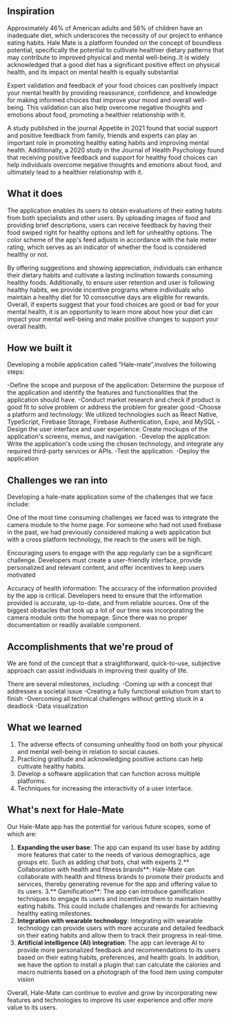 ## Inspiration
Approximately 46% of American adults and 56% of children have an inadequate diet, which underscores the necessity of our project to enhance eating habits. Hale Mate is a platform founded on the concept of boundless potential, specifically the potential to cultivate healthier dietary patterns that may contribute to improved physical and mental well-being..It is widely acknowledged that a good diet has a significant positive effect on physical health, and its impact on mental health is equally substantial

Expert validation and feedback of your food choices can positively impact your mental health by providing reassurance, confidence, and knowledge for making informed choices that improve your mood and overall well-being. This validation can also help overcome negative thoughts and emotions about food, promoting a healthier relationship with it.

A study published in the journal Appetite in 2021 found that social support and positive feedback from family, friends and experts can play an important role in promoting healthy eating habits and improving mental health. Additionally, a 2020 study in the Journal of Health Psychology found that receiving positive feedback and support for healthy food choices can help individuals overcome negative thoughts and emotions about food, and ultimately lead to a healthier relationship with it.


## What it does
The application enables its users to obtain evaluations of their eating habits from both specialists and other users. By uploading images of food and providing brief descriptions, users can receive feedback by having their food swiped right for healthy options and left for unhealthy options. The color scheme of the app's feed adjusts in accordance with the hale meter rating, which serves as an indicator of whether the food is considered healthy or not.

By offering suggestions and showing appreciation, individuals can enhance their dietary habits and cultivate a lasting inclination towards consuming healthy foods. Additionally, to ensure user retention and user is following healthy habits, we provide incentive programs where individuals who maintain a healthy diet for 10 consecutive days are eligible for rewards.
Overall, if experts suggest that your food choices are good or bad for your mental health, it is an opportunity to learn more about how your diet can impact your mental well-being and make positive changes to support your overall health.


## How we built it
Developing a mobile application called “Hale-mate”,involves the following steps:

-Define the scope and purpose of the application: Determine the purpose of the application and identify the features and functionalities that the application should have.
-Conduct market research and check if product is good fit to solve problem or address the problem for greater good
-Choose a platform and technology: We utilized technologies such as React Native, TypeScript, Firebase Storage, Firebase Authentication, Expo, and MySQL
-Design the user interface and user experience: Create mockups of the application's screens, menus, and navigation.
-Develop the application: Write the application's code using the chosen technology, and integrate any required third-party services or APIs.
-Test the application.
-Deploy the application


## Challenges we ran into
Developing a hale-mate application some of the challenges that we face include:

One of the most time consuming challenges we faced was to integrate the camera module to the home page. For someone who had not used firebase in the past, we had previously considered making a web application but with a cross platform technology, the reach to the users will be high.

Encouraging users to engage with the app regularly can be a significant challenge. Developers must create a user-friendly interface, provide personalized and relevant content, and offer incentives to keep users motivated

Accuracy of health information: The accuracy of the information provided by the app is critical. Developers need to ensure that the information provided is accurate, up-to-date, and from reliable sources.
One of the biggest obstacles that took up a lot of our time was incorporating the camera module onto the homepage. Since there was no proper documentation or readily available component.


## Accomplishments that we're proud of
We are fond of the concept that a straightforward, quick-to-use, subjective approach can assist individuals in improving their quality of life. 

There are several milestones, including:
-Coming up with a concept that addresses a societal issue
-Creating a fully functional solution from start to finish
-Overcoming all technical challenges without getting stuck in a deadlock
-Data visualization


## What we learned
1. The adverse effects of consuming unhealthy food on both your physical and mental well-being in relation to social causes.
2. Practicing gratitude and acknowledging positive actions can help cultivate healthy habits.
3. Develop a software application that can function across multiple platforms.
4. Techniques for increasing the interactivity of a user interface.

## What's next for Hale-Mate
Our Hale-Mate app has the potential for various future scopes, some of which are:
1. **Expanding the user base**: The app can expand its user base by adding more features that cater to the needs of various demographics, age groups etc. Such as adding chat bots, chat with experts 
2.** Collaboration with health and fitness brands**: Hale-Mate can collaborate with health and fitness brands to promote their products and services, thereby generating revenue for the app and offering value to its users.
3.** Gamification**: The app can introduce gamification techniques to engage its users and incentivize them to maintain healthy eating habits. This could include challenges and rewards for achieving healthy eating milestones.
4. **Integration with wearable technology**: Integrating with wearable technology can provide users with more accurate and detailed feedback on their eating habits and allow them to track their progress in real-time.
5. **Artificial intelligence (AI) integration**: The app can leverage AI to provide more personalized feedback and recommendations to its users based on their eating habits, preferences, and health goals. In addition, we have the option to install a plugin that can calculate the calories and macro nutrients based on a photograph of the food item using computer vision

Overall, Hale-Mate can continue to evolve and grow by incorporating new features and technologies to improve its user experience and offer more value to its users.


